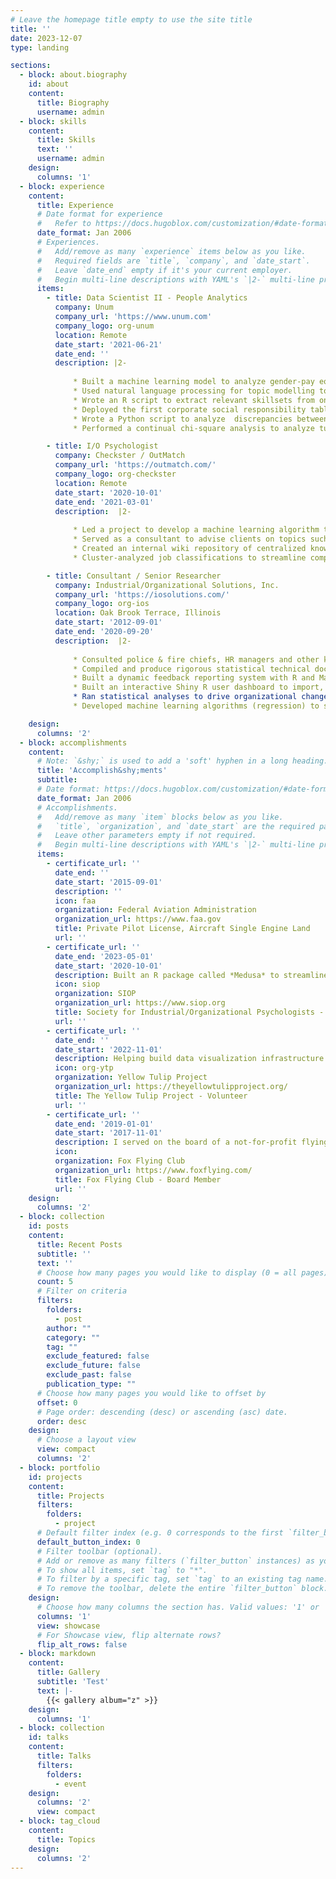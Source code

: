 ```yaml
---
# Leave the homepage title empty to use the site title
title: ''
date: 2023-12-07
type: landing

sections:
  - block: about.biography
    id: about
    content:
      title: Biography
      username: admin
  - block: skills
    content:
      title: Skills
      text: ''
      username: admin
    design:
      columns: '1'
  - block: experience
    content:
      title: Experience
      # Date format for experience
      #   Refer to https://docs.hugoblox.com/customization/#date-format
      date_format: Jan 2006
      # Experiences.
      #   Add/remove as many `experience` items below as you like.
      #   Required fields are `title`, `company`, and `date_start`.
      #   Leave `date_end` empty if it's your current employer.
      #   Begin multi-line descriptions with YAML's `|2-` multi-line prefix.
      items:
        - title: Data Scientist II - People Analytics
          company: Unum
          company_url: 'https://www.unum.com'
          company_logo: org-unum
          location: Remote
          date_start: '2021-06-21'
          date_end: ''
          description: |2-
              
              * Built a machine learning model to analyze gender-pay equity.
              * Used natural language processing for topic modelling to summarize open-ended survey questions.
              * Wrote an R script to extract relevant skillsets from online job requisition postings.
              * Deployed the first corporate social responsibility tableau dashboard enterprise-wide.
              * Wrote a Python script to analyze  discrepancies between leave absence requests across two disparate systems.
              * Performed a continual chi-square analysis to analyze turnover rates for employees who received a salary adjustment.

        - title: I/O Psychologist
          company: Checkster / OutMatch
          company_url: 'https://outmatch.com/'
          company_logo: org-checkster
          location: Remote
          date_start: '2020-10-01'
          date_end: '2021-03-01'
          description:  |2-
          
              * Led a project to develop a machine learning algorithm to predict job performance from 360 degree reference-check scores.
              * Served as a consultant to advise clients on topics such as survey items, rating scales, benchmark analytics and scoring.
              * Created an internal wiki repository of centralized knowledge concerning best practices with regards to I/O psychology topics and principles.
              * Cluster-analyzed job classifications to streamline competencies.

        - title: Consultant / Senior Researcher
          company: Industrial/Organizational Solutions, Inc.
          company_url: 'https://iosolutions.com/'
          company_logo: org-ios
          location: Oak Brook Terrace, Illinois
          date_start: '2012-09-01'
          date_end: '2020-09-20'
          description:  |2-
          
              * Consulted police & fire chiefs, HR managers and other key government officials on policies and practices in employee selection and minimizing adverse impact and bias in testing.
              * Compiled and produce rigorous statistical technical documentation for project work.
              * Built a dynamic feedback reporting system with R and Markdown to create automated customizable feedback reports for clients.
              * Built an interactive Shiny R user dashboard to import, pre-process, score, and summarize datasets containing written examination data.
              * Ran statistical analyses to drive organizational change including: ANOVA, t-test, chi-square, linear, multiple and logistic regression, correlations, factor and cluster analysis, etc.
              * Developed machine learning algorithms (regression) to set cut-scores on high-stakes employment tests administered nationally to over 100,000 candidates.

    design:
      columns: '2'
  - block: accomplishments
    content:
      # Note: `&shy;` is used to add a 'soft' hyphen in a long heading.
      title: 'Accomplish&shy;ments'
      subtitle:
      # Date format: https://docs.hugoblox.com/customization/#date-format
      date_format: Jan 2006
      # Accomplishments.
      #   Add/remove as many `item` blocks below as you like.
      #   `title`, `organization`, and `date_start` are the required parameters.
      #   Leave other parameters empty if not required.
      #   Begin multi-line descriptions with YAML's `|2-` multi-line prefix.
      items:
        - certificate_url: ''
          date_end: ''
          date_start: '2015-09-01'
          description: ''
          icon: faa
          organization: Federal Aviation Administration
          organization_url: https://www.faa.gov
          title: Private Pilot License, Aircraft Single Engine Land
          url: ''
        - certificate_url: ''
          date_end: '2023-05-01'
          date_start: '2020-10-01'
          description: Built an R package called *Medusa* to streamline the data cleaning process of membership data. Also participated in establishing a fundamental data infrastructure plan for all volunteer committees within SIOP to better streamline the availability of data democratization across the organization.
          icon: siop
          organization: SIOP
          organization_url: https://www.siop.org
          title: Society for Industrial/Organizational Psychologists - Volunteer
          url: ''
        - certificate_url: ''
          date_end: ''
          date_start: '2022-11-01'
          description: Helping build data visualization infrastructure from survey responses to document the story of engagement and growth for YTP. I primarily use R Markdown / Quarto to build visualization notebooks that are connected to google sheets survey data. Other duties as a volunteer include consultation on survey development processes concerning content, sample sizes, and statistical testing to demonstrate event impact on the wellbeing of the community.
          icon: org-ytp
          organization: Yellow Tulip Project
          organization_url: https://theyellowtulipproject.org/
          title: The Yellow Tulip Project - Volunteer
          url: ''
        - certificate_url: ''
          date_end: '2019-01-01'
          date_start: '2017-11-01'
          description: I served on the board of a not-for-profit flying club.
          icon: 
          organization: Fox Flying Club
          organization_url: https://www.foxflying.com/
          title: Fox Flying Club - Board Member
          url: ''
    design:
      columns: '2'
  - block: collection
    id: posts
    content:
      title: Recent Posts
      subtitle: ''
      text: ''
      # Choose how many pages you would like to display (0 = all pages)
      count: 5
      # Filter on criteria
      filters:
        folders:
          - post
        author: ""
        category: ""
        tag: ""
        exclude_featured: false
        exclude_future: false
        exclude_past: false
        publication_type: ""
      # Choose how many pages you would like to offset by
      offset: 0
      # Page order: descending (desc) or ascending (asc) date.
      order: desc
    design:
      # Choose a layout view
      view: compact
      columns: '2'
  - block: portfolio
    id: projects
    content:
      title: Projects
      filters:
        folders:
          - project
      # Default filter index (e.g. 0 corresponds to the first `filter_button` instance below).
      default_button_index: 0
      # Filter toolbar (optional).
      # Add or remove as many filters (`filter_button` instances) as you like.
      # To show all items, set `tag` to "*".
      # To filter by a specific tag, set `tag` to an existing tag name.
      # To remove the toolbar, delete the entire `filter_button` block.
    design:
      # Choose how many columns the section has. Valid values: '1' or '2'.
      columns: '1'
      view: showcase
      # For Showcase view, flip alternate rows?
      flip_alt_rows: false
  - block: markdown
    content:
      title: Gallery
      subtitle: 'Test'
      text: |-
        {{< gallery album="z" >}}
    design:
      columns: '1'
  - block: collection
    id: talks
    content:
      title: Talks
      filters:
        folders:
          - event
    design:
      columns: '2'
      view: compact
  - block: tag_cloud
    content:
      title: Topics
    design:
      columns: '2'
---
```

